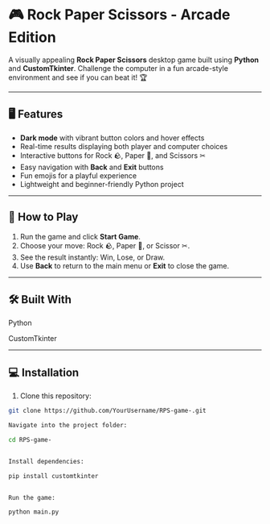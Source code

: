 # 🎮 Rock Paper Scissors - Arcade Edition

A visually appealing **Rock Paper Scissors** desktop game built using **Python** and **CustomTkinter**. Challenge the computer in a fun arcade-style environment and see if you can beat it! 🏆

---

## 🖥️ Features

- **Dark mode** with vibrant button colors and hover effects  
- Real-time results displaying both player and computer choices  
- Interactive buttons for Rock 🪨, Paper 📄, and Scissors ✂  
- Easy navigation with **Back** and **Exit** buttons  
- Fun emojis for a playful experience  
- Lightweight and beginner-friendly Python project  

---

## 🎯 How to Play

1. Run the game and click **Start Game**.  
2. Choose your move: Rock 🪨, Paper 📄, or Scissor ✂.  
3. See the result instantly: Win, Lose, or Draw.  
4. Use **Back** to return to the main menu or **Exit** to close the game.  

---

## 🛠️ Built With

Python

CustomTkinter

---

## 💻 Installation

1. Clone this repository:
```bash
git clone https://github.com/YourUsername/RPS-game-.git

Navigate into the project folder:

cd RPS-game-


Install dependencies:

pip install customtkinter


Run the game:

python main.py

